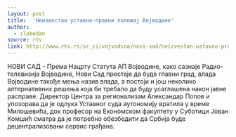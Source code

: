 ```yaml
---
layout: post
title:  'Неизвестан уставно-правни положај Војводине'
author: 
  - slobodan 
source: rtv
link: http://www.rtv.rs/sr_ci/vojvodina/novi-sad/neizvestan-ustavno-pravni-polozaj-vojvodine_474418.html
---
```


НОВИ САД - Према Нацрту Статута АП Војводине, како сазнаје Радио-телевизија Војводине, Нови Сад престаје да буде главни град, влада Војводине такође мења назив влада, а постоји и још неколико алтернативних решења која би требало да буду усаглашена након јавне расправе. Директор Центра за регионализам Александар Попов и упозорава да је одлука Уставног суда аутономију вратила у време Милошевића, док професор на Економском факултету у Суботици Јован Комшић сматра да је потребно обезбедити да Србија буде децентрализовани сервис грађана.
 
